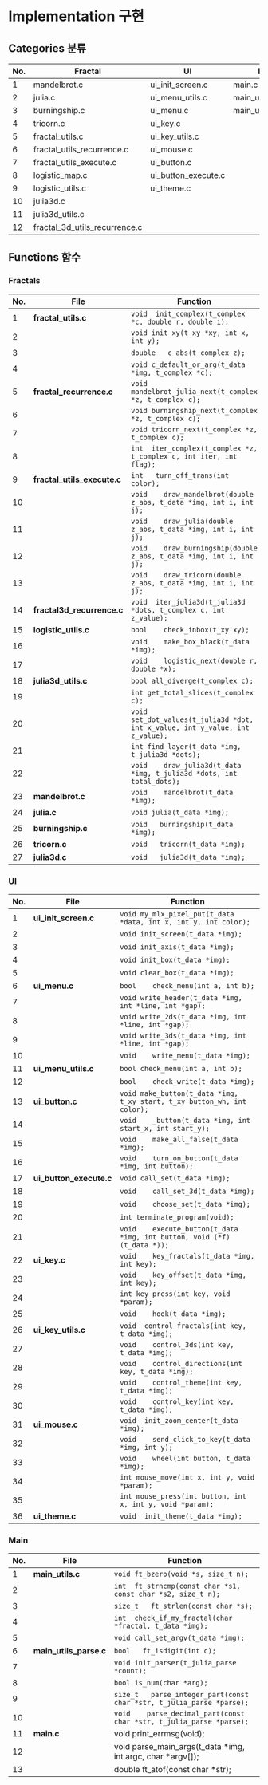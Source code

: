 # Implementation 구현
## Categories 분류
|No.|Fractal|UI|Main|Header|
|---|---|---|---|---|
|1|mandelbrot.c|ui_init_screen.c|main.c|fractal.h|
|2|julia.c|ui_menu_utils.c|main_utils.c|ui.h|
|3|burningship.c|ui_menu.c|main_utils_parse.c|main.h|
|4|tricorn.c|ui_key.c|||
|5|fractal_utils.c|ui_key_utils.c|||
|6|fractal_utils_recurrence.c|ui_mouse.c|||
|7|fractal_utils_execute.c|ui_button.c|||
|8|logistic_map.c|ui_button_execute.c|||
|9|logistic_utils.c|ui_theme.c|||
|10|julia3d.c||||
|11|julia3d_utils.c||||
|12|fractal_3d_utils_recurrence.c||||

## Functions 함수
### Fractals
|No.|File|Function|
|---|---|---|
|1|**fractal_utils.c**|```void	init_complex(t_complex *c, double r, double i);```|
|2||```void	init_xy(t_xy *xy, int x, int y);```|
|3||```double	c_abs(t_complex z);```|
|4||```void	c_default_or_arg(t_data *img, t_complex *c);```|
|5|**fractal_recurrence.c**|```void	mandelbrot_julia_next(t_complex *z, t_complex c);```|
|6||```void	burningship_next(t_complex *z, t_complex c);```|
|7||```void	tricorn_next(t_complex *z, t_complex c);```|
|8||```int	iter_complex(t_complex *z, t_complex c, int iter, int flag);```|
|9|**fractal_utils_execute.c**|```int	turn_off_trans(int color);```|
|10||```void	draw_mandelbrot(double z_abs, t_data *img, int i, int j);```|
|11||```void	draw_julia(double z_abs, t_data *img, int i, int j);```|
|12||```void	draw_burningship(double z_abs, t_data *img, int i, int j);```|
|13||```void	draw_tricorn(double z_abs, t_data *img, int i, int j);```|
|14|**fractal3d_recurrence.c**|```void	iter_julia3d(t_julia3d *dots, t_complex c, int z_value);```|
|15|**logistic_utils.c**|```bool	check_inbox(t_xy xy);```|
|16||```void	make_box_black(t_data *img);```|
|17||```void	logistic_next(double r, double *x);```|
|18|**julia3d_utils.c**|```bool	all_diverge(t_complex c);```|
|19||```int	get_total_slices(t_complex c);```|
|20||```void	set_dot_values(t_julia3d *dot, int x_value, int y_value, int z_value);```|
|21||```int	find_layer(t_data *img, t_julia3d *dots);```|
|22||```void	draw_julia3d(t_data *img, t_julia3d *dots, int total_dots);```|
|23|**mandelbrot.c**|```void	mandelbrot(t_data *img);```|
|24|**julia.c**|```void	julia(t_data *img);```|
|25|**burningship.c**|```void	burningship(t_data *img);```|
|26|**tricorn.c**|```void	tricorn(t_data *img);```|
|27|**julia3d.c**|```void	julia3d(t_data *img);```|

### UI
|No.|File|Function|
|---|---|---|
|1|**ui_init_screen.c**|```void	my_mlx_pixel_put(t_data *data, int x, int y, int color);```|
|2||```void	init_screen(t_data *img);```|
|3||```void	init_axis(t_data *img);```|
|4||```void	init_box(t_data *img);```|
|5||```void	clear_box(t_data *img);```|
|6|**ui_menu.c**|```bool	check_menu(int a, int b);```|
|7||```void	write_header(t_data *img, int *line, int *gap);```|
|8||```void	write_2ds(t_data *img, int *line, int *gap);```|
|9||```void	write_3ds(t_data *img, int *line, int *gap);```|
|10||```void	write_menu(t_data *img);```|
|11|**ui_menu_utils.c**|```bool	check_menu(int a, int b);```|
|12||```bool	check_write(t_data *img);```|
|13|**ui_button.c**|```void	make_button(t_data *img, t_xy start, t_xy button_wh, int color);```|
|14||```void	_button(t_data *img, int start_x, int start_y);```|
|15||```void	make_all_false(t_data *img);```|
|16||```void	turn_on_button(t_data *img, int button);```|
|17|**ui_button_execute.c**|```void	call_set(t_data *img);```|
|18||```void	call_set_3d(t_data *img);```|
|19||```void	choose_set(t_data *img);```|
|20||```int	terminate_program(void);```|
|21||```void	execute_button(t_data *img, int button, void (*f)(t_data *));```|
|22|**ui_key.c**|```void	key_fractals(t_data *img, int key);```|
|23||```void	key_offset(t_data *img, int key);```|
|24||```int	key_press(int key, void *param);```|
|25||```void	hook(t_data *img);```|
|26|**ui_key_utils.c**|```void	control_fractals(int key, t_data *img);```|
|27||```void	control_3ds(int key, t_data *img);```|
|28||```void	control_directions(int key, t_data *img);```|
|29||```void	control_theme(int key, t_data *img);```|
|30||```void	control_key(int key, t_data *img);```|
|31|**ui_mouse.c**|```void	init_zoom_center(t_data *img);```|
|32||```void	send_click_to_key(t_data *img, int y);```|
|33||```void	wheel(int button, t_data *img);```|
|34||```int	mouse_move(int x, int y, void *param);```|
|35||```int	mouse_press(int button, int x, int y, void *param);```|
|36|**ui_theme.c**|```void	init_theme(t_data *img);```|

### Main
|No.|File|Function|
|---|---|---|
|1|**main_utils.c**|```void	ft_bzero(void *s, size_t n);```|
|2||```int	ft_strncmp(const char *s1, const char *s2, size_t n);```|
|3||```size_t	ft_strlen(const char *s);```|
|4||```int	check_if_my_fractal(char *fractal, t_data *img);```|
|5||```void	call_set_argv(t_data *img);```|
|6|**main_utils_parse.c**|```bool	ft_isdigit(int c);```|
|7||```void	init_parser(t_julia_parse *count);```|
|8||```bool	is_num(char *arg);```|
|9||```size_t	parse_integer_part(const char *str, t_julia_parse *parse);```|
|10||```void	parse_decimal_part(const char *str, t_julia_parse *parse);```|
|11|**main.c**|void	print_errmsg(void);|
|12||void	parse_main_args(t_data *img, int argc, char *argv[]);|
|13||double	ft_atof(const char *str);|
